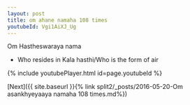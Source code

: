 ```yaml
---
layout: post
title: om ahane namaha 108 times
youtubeId: Vgi1AiXJ_Ug
---
```

 
 
Om Hastheswaraya nama 
 
 -  Who resides in Kala hasthi/Who is the form of air 
 
  
 
  
 
 
 
 
 
 


{% include youtubePlayer.html id=page.youtubeId %}
 
[Next]({{ site.baseurl }}{% link  split2/_posts/2016-05-20-Om asankhyeyaaya namaha 108 times.md%})
 
